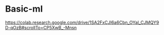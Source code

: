 # Basic-ml
https://colab.research.google.com/drive/1SA2FxCJl6a6Cbn_OYal_CJMQY9D-qOzB#scrollTo=CP5XwB_-Mnsn
